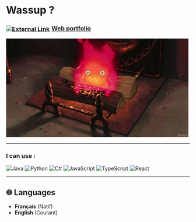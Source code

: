 <div align="left">
  <h1>Wassup ?</h1>
  <h3><a href="https://manacgrace.github.io/manacGrace" target="_blank"><img src="https://img.icons8.com/fluency/20/000000/external-link.png" alt="External Link" style="vertical-align: middle; margin-right: 5px;">Web portfolio</a></h3>
  <img src="calcifer.gif" width="auto">
</div>

---

### **I can use :**
![Java](https://img.shields.io/badge/Java-ED8B00?style=for-the-badge&logo=java&logoColor=white)
![Python](https://img.shields.io/badge/Python-3776AB?style=for-the-badge&logo=python&logoColor=white)
![C#](https://img.shields.io/badge/C%23-239120?style=for-the-badge&logo=c-sharp&logoColor=white)
![JavaScript](https://img.shields.io/badge/JavaScript-F7DF1E?style=for-the-badge&logo=javascript&logoColor=black)
![TypeScript](https://img.shields.io/badge/TypeScript-007ACC?style=for-the-badge&logo=typescript&logoColor=white)
![React](https://img.shields.io/badge/React-20232A?style=for-the-badge&logo=react&logoColor=61DAFB)

---

## 🌐 Languages

- **Français** (Natif)
- **English** (Courant)
